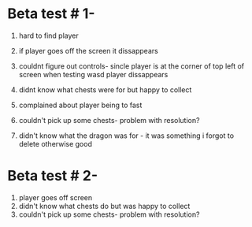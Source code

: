 # Beta test # 1- 
1) hard to find player
2) if player goes off the screen it dissappears
3) couldnt figure out controls- sincle player is at the corner of top left of screen when testing wasd player dissappears

4) didnt know what chests were for but happy to collect
5) complained about player being to fast
6) couldn't pick up some chests- problem with resolution?
7) didn't know what the dragon was for - it was something i forgot to delete
otherwise good


# Beta test # 2-
1) player goes off screen
2) didn't know what chests do but was happy to collect
3) couldn't pick up some chests- problem with resolution?


